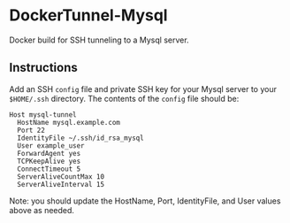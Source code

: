 # DockerTunnel-Mysql
Docker build for SSH tunneling to a Mysql server.


## Instructions

Add an SSH `config` file and private SSH key for your Mysql server to your `$HOME/.ssh` directory. The contents of the 
`config` file should be:

```
Host mysql-tunnel
  HostName mysql.example.com
  Port 22
  IdentityFile ~/.ssh/id_rsa_mysql
  User example_user
  ForwardAgent yes
  TCPKeepAlive yes
  ConnectTimeout 5
  ServerAliveCountMax 10
  ServerAliveInterval 15
```

Note: you should update the HostName, Port, IdentityFile, and User values above as needed.
